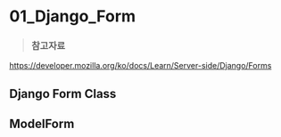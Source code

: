 # 01_Django_Form

> ### 참고자료

https://developer.mozilla.org/ko/docs/Learn/Server-side/Django/Forms



## Django Form Class



## ModelForm



